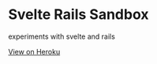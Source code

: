 # Svelte Rails Sandbox

experiments with svelte and rails

[View on Heroku](https://svelte-rails-sandbox.herokuapp.com)
